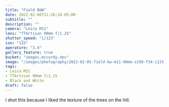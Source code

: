 ```yaml
---
title: "Field B&W"
date: 2022-02-06T11:26:24-05:00
subtitle: ""
description: ""
camera: "Leica M11"
lens: "TTArtisan 90mm f/1.25"
shutter_speed: "1/125"
iso: "125"
aperature: "3.4"
gallery_feature: true
bucket: "images.mccurdy.dev"
image: "/images/photography/2022-02-05-field-bw-m11-90mm-s250-f34-i125.JPG"
tags:
- Leica M11
- TTArtisan 90mm f/1.25
- Black and White
draft: false
---
```


I shot this because I liked the texture of the trees on the hill.
